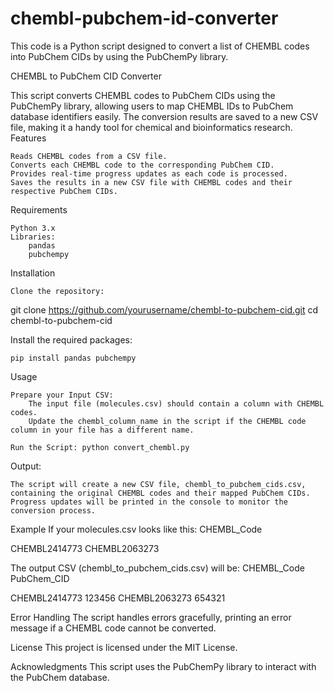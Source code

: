 # chembl-pubchem-id-converter
This code is a Python script designed to convert a list of CHEMBL codes into PubChem CIDs by using the PubChemPy library.

CHEMBL to PubChem CID Converter

This script converts CHEMBL codes to PubChem CIDs using the PubChemPy library, allowing users to map CHEMBL IDs to PubChem database identifiers easily. The conversion results are saved to a new CSV file, making it a handy tool for chemical and bioinformatics research.
Features

    Reads CHEMBL codes from a CSV file.
    Converts each CHEMBL code to the corresponding PubChem CID.
    Provides real-time progress updates as each code is processed.
    Saves the results in a new CSV file with CHEMBL codes and their respective PubChem CIDs.

Requirements

    Python 3.x
    Libraries:
        pandas
        pubchempy

Installation

    Clone the repository:

git clone https://github.com/yourusername/chembl-to-pubchem-cid.git
cd chembl-to-pubchem-cid

Install the required packages:

    pip install pandas pubchempy

Usage

    Prepare your Input CSV:
        The input file (molecules.csv) should contain a column with CHEMBL codes.
        Update the chembl_column_name in the script if the CHEMBL code column in your file has a different name.

    Run the Script: python convert_chembl.py
    
Output:

    The script will create a new CSV file, chembl_to_pubchem_cids.csv, containing the original CHEMBL codes and their mapped PubChem CIDs.
    Progress updates will be printed in the console to monitor the conversion process.

Example
If your molecules.csv looks like this:
CHEMBL_Code

CHEMBL2414773
CHEMBL2063273

The output CSV (chembl_to_pubchem_cids.csv) will be:
CHEMBL_Code	PubChem_CID

CHEMBL2414773	123456
CHEMBL2063273	654321

Error Handling
The script handles errors gracefully, printing an error message if a CHEMBL code cannot be converted.

License
This project is licensed under the MIT License.

Acknowledgments
This script uses the PubChemPy library to interact with the PubChem database.

